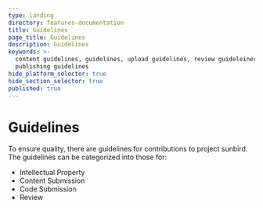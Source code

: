 ```yaml
---
type: landing
directory: features-documentation
title: Guidelines
page_title: Guidelines
description: Guidelines
keywords: >-
  content guidelines, guidelines, upload guidelines, review guideleines,
  publishing guidelines
hide_platform_selector: true
hide_section_selector: true
published: true
---
```

# Guidelines

To ensure quality, there are guidelines for contributions to project sunbird. The guidelines can be categorized into those for:

* Intellectual Property
* Content Submission
* Code Submission
* Review

<page under consruction>
